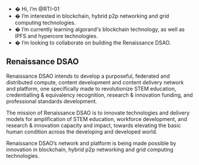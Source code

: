 
- � Hi, I’m @RTI-01
- � I’m interested in blockchain, hybrid p2p networking and grid computing technologies.
- � I’m currently learning algorand's blockchain technology, as well as IPFS and hypercore technologies.
- � I’m looking to collaborate on building the Renaissance DSAO.

## Renaissance DSAO

Renaissance DSAO intends to develop a purposeful, federated and distributed compute, 
content development and content delivery network and platform, one specifically made to revolutionize 
STEM education, credentialling & equivalency recognition, research & innovation funding, 
and professional standards development.

The mission of Renaissance DSAO is to innovate technologies and delivery models for amplification of STEM education, workforce development, and research & innovation capacity and impact, towards elevating the basic human condition 
across the developing and developed world.

Renaissance DSAO’s network and platform is being made possible by innovation in blockchain, hybrid p2p networking and grid computing technologies.


<!---
RTI-01/RTI-01 is a ✨ special ✨ repository because its `README.md` (this file) appears on your GitHub profile.
You can click the Preview link to take a look at your changes.
--->
